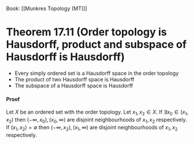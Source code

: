 Book: [[Munkres Topology (MT)]]
# Theorem 17.11 (Order topology is Hausdorff, product and subspace of Hausdorff is Hausdorff)
- Every simply ordered set is a Hausdorff space in the order topology
- The product of two Hausdorff space is Hausdorff
- The subspace of a Hausdorff space is Hausdorff
#### Proof
Let $X$ be an ordered set with the order topology.
Let $x_{1},x_{2}\in X$.
If $\exists x_{0}\in(x_{1},x_{2})$ then $(-\infty,x_{0}),(x_{0},\infty)$ are disjoint neighbourhoods of $x_{1},x_{2}$ respectively.
If $(x_{1},x_{2})=\emptyset$ then $(-\infty,x_{2}),(x_{1},\infty)$ are disjoint neighbourhoods of $x_{1},x_{2}$ respectively.